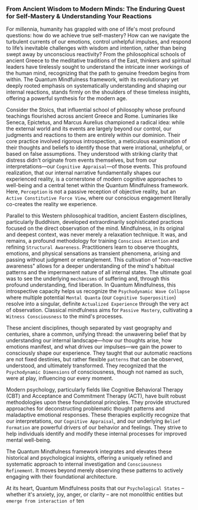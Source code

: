 ### From Ancient Wisdom to Modern Minds: The Enduring Quest for Self-Mastery & Understanding Your Reactions

For millennia, humanity has grappled with one of life's most profound questions: how do we achieve true self-mastery? How can we navigate the turbulent currents of our emotions, control unhelpful impulses, and respond to life’s inevitable challenges with wisdom and intention, rather than being swept away by unconscious reactivity? From the philosophical schools of ancient Greece to the meditative traditions of the East, thinkers and spiritual leaders have tirelessly sought to understand the intricate inner workings of the human mind, recognizing that the path to genuine freedom begins from within. The Quantum Mindfulness framework, with its revolutionary yet deeply rooted emphasis on systematically understanding and shaping our internal reactions, stands firmly on the shoulders of these timeless insights, offering a powerful synthesis for the modern age.

Consider the Stoics, that influential school of philosophy whose profound teachings flourished across ancient Greece and Rome. Luminaries like Seneca, Epictetus, and Marcus Aurelius championed a radical idea: while the external world and its events are largely beyond our control, our judgments and reactions to them are entirely within our dominion. Their core practice involved rigorous introspection, a meticulous examination of their thoughts and beliefs to identify those that were irrational, unhelpful, or based on false assumptions. They understood with striking clarity that distress didn't originate from events themselves, but from our interpretations—our `Cognitive Appraisal`—of those events. This profound realization, that our internal narrative fundamentally shapes our experienced reality, is a cornerstone of modern cognitive approaches to well-being and a central tenet within the Quantum Mindfulness framework. Here, `Perception` is not a passive reception of objective reality, but an `Active Constitutive Force View`, where our conscious engagement literally co-creates the reality we experience.

Parallel to this Western philosophical tradition, ancient Eastern disciplines, particularly Buddhism, developed extraordinarily sophisticated practices focused on the direct observation of the mind. Mindfulness, in its original and deepest context, was never merely a relaxation technique. It was, and remains, a profound methodology for training `Conscious Attention` and refining `Structural Awareness`. Practitioners learn to observe thoughts, emotions, and physical sensations as transient phenomena, arising and passing without judgment or entanglement. This cultivation of "non-reactive awareness" allows for a deeper understanding of the mind's habitual patterns and the impermanent nature of all internal states. The ultimate goal was to see the underlying `mechanisms` of suffering and, through this profound understanding, find liberation. In Quantum Mindfulness, this introspective capacity helps us recognize the `Psychodynamic Wave Collapse` where multiple potential `Mental Quanta` (our `Cognitive Superposition`) resolve into a singular, definite `Actualized Experience` through the very act of observation. Classical mindfulness aims for `Passive Mastery`, cultivating a `Witness Consciousness` to the mind's processes.

These ancient disciplines, though separated by vast geography and centuries, share a common, unifying thread: the unwavering belief that by understanding our internal landscape—how our thoughts arise, how emotions manifest, and what drives our impulses—we gain the power to consciously shape our experience. They taught that our automatic reactions are not fixed destinies, but rather flexible `patterns` that can be observed, understood, and ultimately transformed. They recognized that the `Psychodynamic Dimensions` of consciousness, though not named as such, were at play, influencing our every moment.

Modern psychology, particularly fields like Cognitive Behavioral Therapy (CBT) and Acceptance and Commitment Therapy (ACT), have built robust methodologies upon these foundational principles. They provide structured approaches for deconstructing problematic thought patterns and maladaptive emotional responses. These therapies explicitly recognize that our interpretations, our `Cognitive Appraisal`, and our underlying `Belief Formation` are powerful drivers of our behavior and feelings. They strive to help individuals identify and modify these internal processes for improved mental well-being.

The Quantum Mindfulness framework integrates and elevates these historical and psychological insights, offering a uniquely refined and systematic approach to internal investigation and `Consciousness Refinement`. It moves beyond merely observing these patterns to actively engaging with their foundational architecture.

At its heart, Quantum Mindfulness posits that our `Psychological States` – whether it's anxiety, joy, anger, or clarity – are not monolithic entities but `emerge from interaction of` ten